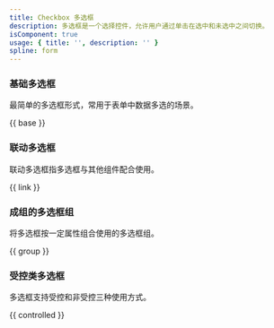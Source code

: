 ```yaml
---
title: Checkbox 多选框
description: 多选框是一个选择控件，允许用户通过单击在选中和未选中之间切换。
isComponent: true
usage: { title: '', description: '' }
spline: form
---
```


### 基础多选框

最简单的多选框形式，常用于表单中数据多选的场景。

{{ base }}

### 联动多选框

联动多选框指多选框与其他组件配合使用。

{{ link }}

### 成组的多选框组

将多选框按一定属性组合使用的多选框组。

{{ group }}

### 受控类多选框

多选框支持受控和非受控三种使用方式。

{{ controlled }}
